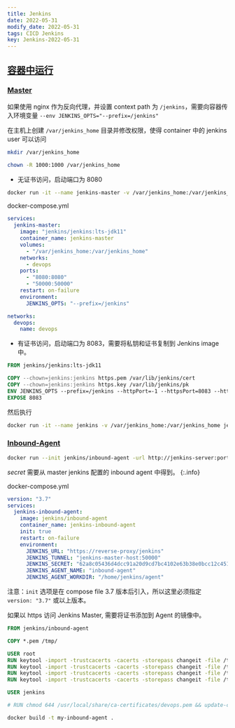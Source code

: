 ```yaml
---
title: Jenkins
date: 2022-05-31
modify_date: 2022-05-31
tags: CICD Jenkins
key: Jenkins-2022-05-31
---
```


## [容器中运行](https://github.com/jenkinsci/docker)

### [Master](https://hub.docker.com/r/jenkins/jenkins)

如果使用 nginx 作为反向代理，并设置 context path 为 `/jenkins`，需要向容器传入环境变量 `--env JENKINS_OPTS="--prefix=/jenkins"`

在主机上创建 `/var/jenkins_home` 目录并修改权限，使得 container 中的 jenkins user 可以访问

```bash
mkdir /var/jenkins_home

chown -R 1000:1000 /var/jenkins_home
```

- 无证书访问，启动端口为 8080

```bash
docker run -it --name jenkins-master -v /var/jenkins_home:/var/jenkins_home -p 8080:8080 -p 50000:50000 --restart=on-failure -e JENKINS_OPTS="--prefix=/jenkins" jenkins/jenkins:lts-jdk11
```

<!--more-->

docker-compose.yml

```yml
services:
  jenkins-master:
    image: "jenkins/jenkins:lts-jdk11"
    container_name: jenkins-master
    volumes:
      - "/var/jenkins_home:/var/jenkins_home"
    networks:
      - devops
    ports:
      - "8080:8080"
      - "50000:50000"
    restart: on-failure
    environment:
      JENKINS_OPTS: "--prefix=/jenkins"

networks:
  devops:
    name: devops
```

- 有证书访问，启动端口为 8083，需要将私钥和证书复制到 Jenkins image 中。

```Dockerfile
FROM jenkins/jenkins:lts-jdk11

COPY --chown=jenkins:jenkins https.pem /var/lib/jenkins/cert
COPY --chown=jenkins:jenkins https.key /var/lib/jenkins/pk
ENV JENKINS_OPTS --prefix=/jenkins --httpPort=-1 --httpsPort=8083 --httpsCertificate=/var/lib/jenkins/cert --httpsPrivateKey=/var/lib/jenkins/pk
EXPOSE 8083
```

然后执行

```bash
docker run -it --name jenkins -v /var/jenkins_home:/var/jenkins_home jenkins -p 8083:8083 -p 50000:50000 --restart=on-failure jenkins/jenkins:lts-jdk11
```

### [Inbound-Agent](https://hub.docker.com/r/jenkins/inbound-agent/)

```bash
docker run --init jenkins/inbound-agent -url http://jenkins-server:port -workDir=/home/jenkins/agent <secret> jenkins-inbound-agent
```

*secret* 需要从 master jenkins 配置的 inbound agent 中得到。
{:.info}

docker-compose.yml

```yml
version: "3.7"
services:
  jenkins-inbound-agent:
    image: jenkins/inbound-agent
    container_name: jenkins-inbound-agent
    init: true
    restart: on-failure
    environment:
      JENKINS_URL: "https://reverse-proxy/jenkins"
      JENKINS_TUNNEL: "jenkins-master-host:50000"
      JENKINS_SECRET: "62a8c05436d4dcc91a20d9cd7bc4102e63b38e0bcc12c45158149446bfa380dd"
      JENKINS_AGENT_NAME: "inbound-agent"
      JENKINS_AGENT_WORKDIR: "/home/jenkins/agent"
```

注意：`init` 选项是在 compose file 3.7 版本后引入，所以这里必须指定 `version: "3.7"` 或以上版本。

如果以 https 访问 Jenkins Master, 需要将证书添加到 Agent 的镜像中。

```Dockerfile
FROM jenkins/inbound-agent

COPY *.pem /tmp/

USER root
RUN keytool -import -trustcacerts -cacerts -storepass changeit -file /tmp/rootca.pem -alias rootca -noprompt
RUN keytool -import -trustcacerts -cacerts -storepass changeit -file /tmp/intermediateca.pem -alias intermediateca -noprompt
RUN keytool -import -trustcacerts -cacerts -storepass changeit -file /tmp/issuingca.pem -alias issuingca -noprompt
RUN keytool -import -trustcacerts -cacerts -storepass changeit -file /tmp/devops.pem -alias devops-vip -noprompt

USER jenkins

# RUN chmod 644 /usr/local/share/ca-certificates/devops.pem && update-ca-certificates
```

```bash
docker build -t my-inbound-agent .
```
